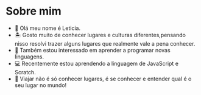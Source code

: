 # Sobre mim
- 🙂 Olá meu nome é Leticia.
- 🏝️ Gosto muito de conhecer lugares e culturas diferentes,pensando nisso resolvi trazer alguns lugares que realmente vale a pena conhecer.
- 📕 Também estou interessado em aprender a programar novas linguagens.
- 💻 Recentemente estou aprendendo a linguagem de JavaScript e Scratch.
- 💜 Viajar não é só conhecer lugares, é se conhecer e entender qual é o seu lugar no mundo!
